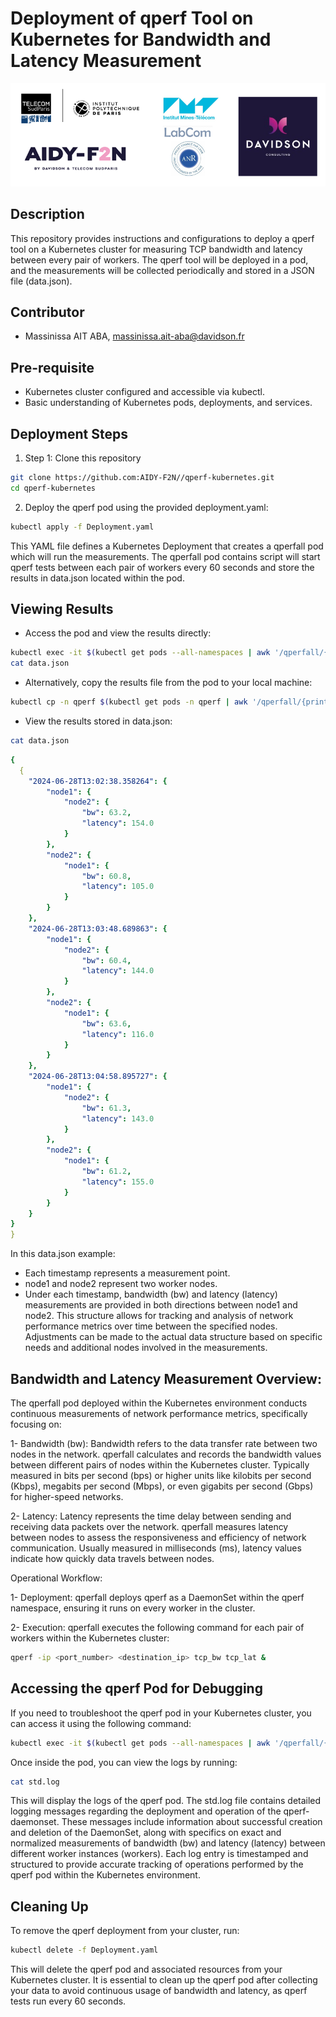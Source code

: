 # Deployment of qperf Tool on Kubernetes for Bandwidth and Latency Measurement

<div align="center">
    <img src="figures/1_IconsAll_Hori.png" alt="qperf">
</div>


## Description

This repository provides instructions and configurations to deploy a qperf tool on a Kubernetes cluster for measuring TCP bandwidth and latency between every pair of workers. The qperf tool will be deployed in a pod, and the measurements will be collected periodically and stored in a JSON file (data.json).


## Contributor

- Massinissa AIT ABA, massinissa.ait-aba@davidson.fr

## Pre-requisite
- Kubernetes cluster configured and accessible via kubectl.
- Basic understanding of Kubernetes pods, deployments, and services.


## Deployment Steps


1.  Step 1: Clone this repository

```bash
git clone https://github.com:AIDY-F2N//qperf-kubernetes.git
cd qperf-kubernetes
```
    
2. Deploy the qperf pod using the provided deployment.yaml:

```bash
kubectl apply -f Deployment.yaml
```

This YAML file defines a Kubernetes Deployment that creates a qperfall pod which will run the measurements. The qperfall pod contains script will start qperf tests between each pair of workers every 60 seconds and store the results in data.json located within the pod.



## Viewing Results

- Access the pod and view the results directly:


```bash
kubectl exec -it $(kubectl get pods --all-namespaces | awk '/qperfall/{print $2}') -n qperf -- /bin/bash
cat data.json
```
- Alternatively, copy the results file from the pod to your local machine:

```bash
kubectl cp -n qperf $(kubectl get pods -n qperf | awk '/qperfall/{print $1}'):data.json ./data.json
```

- View the results stored in data.json:
```bash
cat data.json
```

```yaml
{
  {
    "2024-06-28T13:02:38.358264": {
        "node1": {
            "node2": {
                "bw": 63.2,
                "latency": 154.0
            }
        },
        "node2": {
            "node1": {
                "bw": 60.8,
                "latency": 105.0
            }
        }
    },
    "2024-06-28T13:03:48.689863": {
        "node1": {
            "node2": {
                "bw": 60.4,
                "latency": 144.0
            }
        },
        "node2": {
            "node1": {
                "bw": 63.6,
                "latency": 116.0
            }
        }
    },
    "2024-06-28T13:04:58.895727": {
        "node1": {
            "node2": {
                "bw": 61.3,
                "latency": 143.0
            }
        },
        "node2": {
            "node1": {
                "bw": 61.2,
                "latency": 155.0
            }
        }
    }
}
}
```

In this data.json example:

- Each timestamp represents a measurement point.
- node1 and node2 represent two worker nodes.
- Under each timestamp, bandwidth (bw) and latency (latency) measurements are provided in both directions between node1 and node2.
This structure allows for tracking and analysis of network performance metrics over time between the specified nodes. Adjustments can be made to the actual data structure based on specific needs and additional nodes involved in the measurements.

## Bandwidth and Latency Measurement Overview:
The qperfall pod deployed within the Kubernetes environment conducts continuous measurements of network performance metrics, specifically focusing on:

1- Bandwidth (bw): Bandwidth refers to the data transfer rate between two nodes in the network. qperfall calculates and records the bandwidth values between different pairs of nodes within the Kubernetes cluster. Typically measured in bits per second (bps) or higher units like kilobits per second (Kbps), megabits per second (Mbps), or even gigabits per second (Gbps) for higher-speed networks.

2- Latency: Latency represents the time delay between sending and receiving data packets over the network. qperfall measures latency between nodes to assess the responsiveness and efficiency of network communication. Usually measured in milliseconds (ms), latency values indicate how quickly data travels between nodes.


Operational Workflow:

1- Deployment: qperfall deploys qperf as a DaemonSet within the qperf namespace, ensuring it runs on every worker in the cluster.

2- Execution: qperfall executes the following command for each pair of workers within the Kubernetes cluster:

```bash
qperf -ip <port_number> <destination_ip> tcp_bw tcp_lat &
```

## Accessing the qperf Pod for Debugging

If you need to troubleshoot the qperf pod in your Kubernetes cluster, you can access it using the following command:

```bash
kubectl exec -it $(kubectl get pods --all-namespaces | awk '/qperfall/{print $2}') -n qperf -- /bin/bash
```
Once inside the pod, you can view the logs by running:

```bash
cat std.log
```
This will display the logs of the qperf pod. The std.log file contains detailed logging messages regarding the deployment and operation of the qperf-daemonset. These messages include information about successful creation and deletion of the DaemonSet, along with specifics on exact and normalized measurements of bandwidth (bw) and latency (latency) between different worker instances (workers). Each log entry is timestamped and structured to provide accurate tracking of operations performed by the qperf pod within the Kubernetes environment.


## Cleaning Up
To remove the qperf deployment from your cluster, run:

```bash
kubectl delete -f Deployment.yaml
```
This will delete the qperf pod and associated resources from your Kubernetes cluster. It is essential to clean up the qperf pod after collecting your data to avoid continuous usage of bandwidth and latency, as qperf tests run every 60 seconds.
